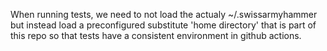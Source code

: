 When running tests, we need to not load the actualy ~/.swissarmyhammer but
instead load a preconfigured substitute 'home directory' that is part of this repo
so that tests have a consistent environment in github actions.